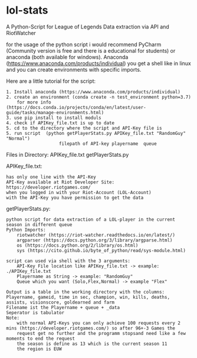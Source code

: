 # lol-stats
A Python-Script for League of Legends Data extraction via API and RiotWatcher

for the usage of the python script i would recommend PyCharm (Community version is free and there is a educational for students) or 
anaconda (both available for windows). Anaconda (https://www.anaconda.com/products/individual) you get a shell like in linux and you 
can create environments with specific imports.

Here are a little tutorial for the script:

	1. Install anaconda (https://www.anaconda.com/products/individual)
	2. create an environment (conda create -n test_environment python=3.7)
		for more info (https://docs.conda.io/projects/conda/en/latest/user-guide/tasks/manage-environments.html)
	3. use pip install to install moduls
	4. check if APIKey_file.txt is up to date
	5. cd to the directory where the script and API-Key file is
	5. run script  (python getPlayerStats.py APIKey_file.txt "RandomGuy" "Normal")
						filepath of API-key playername	queue	 	

Files in Directory:
            APIKey_file.txt
		    getPlayerStats.py

APIKey_file.txt:

	has only one line with the API-Key
	API-Key available at Riot Developer Site: https://developer.riotgames.com/
	when you logged in with your Riot-Account (LOL-Account)
	with the API-Key you have permission to get the data

getPlayerStats.py:

	python script for data extraction of a LOL-player in the current season in different queue
	Python Imports:
		riotwatcher (https://riot-watcher.readthedocs.io/en/latest/)
		argparser (https://docs.python.org/3/library/argparse.html)
		os (https://docs.python.org/2/library/os.html)
		sys (https://cito.github.io/byte_of_python/read/sys-module.html)

	script can used via shell with the 3 arguments:
		API-Key File location like APIKey_file.txt -> example: ./APIKey_file.txt
		Playername as String -> example: "RandomGuy"
		Queue which you want (Solo,Flex,Normal) -> example "Flex"

	Output is a table in the working directory with the columns: Playername, gameid, time in sec, champion, win, kills, deaths, assists, visionscore, goldearned and farm
	Filename ist the Playername + queue + _data
	Seperator is tabulator
	Note:
		with normal API-Keys you can only achieve 100 requests every 2 mins (https://developer.riotgames.com/) so after 96+-3 Games the 
		request get no further and the programm stopsand need like a few moments to end the request
		the season is define as 13 which is the current season 11
		the region is EUW
